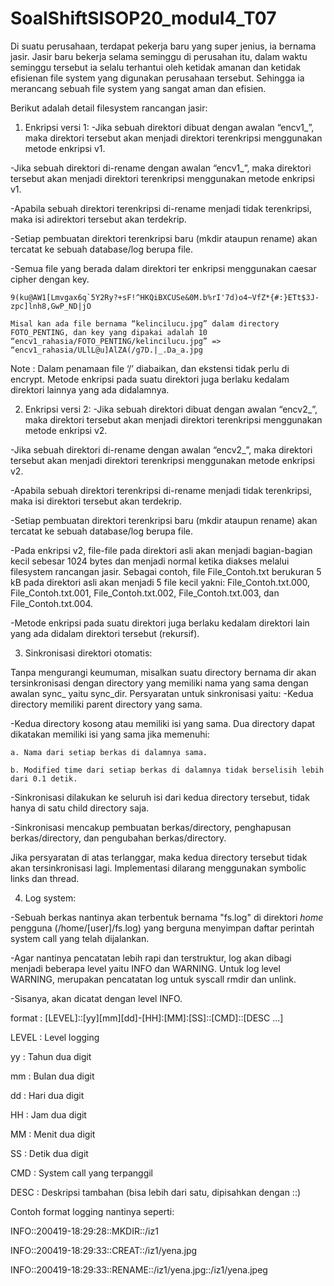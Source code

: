 # SoalShiftSISOP20_modul4_T07

Di suatu perusahaan, terdapat pekerja baru yang super jenius, ia bernama jasir. Jasir baru bekerja selama seminggu di perusahan itu, dalam waktu seminggu tersebut ia selalu terhantui oleh ketidak amanan dan ketidak efisienan file system yang digunakan perusahaan tersebut. Sehingga ia merancang sebuah file system yang sangat aman dan efisien.

Berikut adalah detail filesystem rancangan jasir:
1. Enkripsi versi 1:
  -Jika sebuah direktori dibuat dengan awalan “encv1_”, maka direktori tersebut akan menjadi direktori terenkripsi menggunakan metode        enkripsi v1.
  
  -Jika sebuah direktori di-rename dengan awalan “encv1_”, maka direktori tersebut akan menjadi direktori terenkripsi menggunakan metode enkripsi v1.
  
  -Apabila sebuah direktori terenkripsi di-rename menjadi tidak terenkripsi, maka isi adirektori tersebut akan terdekrip.
  
  -Setiap pembuatan direktori terenkripsi baru (mkdir ataupun rename) akan tercatat ke sebuah database/log berupa file.
  
  -Semua file yang berada dalam direktori ter enkripsi menggunakan caesar cipher dengan key.
    
    9(ku@AW1[Lmvgax6q`5Y2Ry?+sF!^HKQiBXCUSe&0M.b%rI'7d)o4~VfZ*{#:}ETt$3J-zpc]lnh8,GwP_ND|jO

    Misal kan ada file bernama “kelincilucu.jpg” dalam directory FOTO_PENTING, dan key yang dipakai adalah 10
    “encv1_rahasia/FOTO_PENTING/kelincilucu.jpg” => “encv1_rahasia/ULlL@u]AlZA(/g7D.|_.Da_a.jpg
  Note : Dalam penamaan file ‘/’ diabaikan, dan ekstensi tidak perlu di encrypt.
Metode enkripsi pada suatu direktori juga berlaku kedalam direktori lainnya yang ada didalamnya.


2. Enkripsi versi 2:
-Jika sebuah direktori dibuat dengan awalan “encv2_”, maka direktori tersebut akan menjadi direktori terenkripsi menggunakan metode enkripsi v2.

-Jika sebuah direktori di-rename dengan awalan “encv2_”, maka direktori tersebut akan menjadi direktori terenkripsi menggunakan metode enkripsi v2.

  -Apabila sebuah direktori terenkripsi di-rename menjadi tidak terenkripsi, maka isi direktori tersebut akan terdekrip.
  
  -Setiap pembuatan direktori terenkripsi baru (mkdir ataupun rename) akan tercatat ke sebuah database/log berupa file.
  
  -Pada enkripsi v2, file-file pada direktori asli akan menjadi bagian-bagian kecil sebesar 1024 bytes dan menjadi normal ketika diakses melalui filesystem rancangan jasir. Sebagai contoh, file File_Contoh.txt berukuran 5 kB pada direktori asli akan menjadi 5 file kecil yakni: File_Contoh.txt.000, File_Contoh.txt.001, File_Contoh.txt.002, File_Contoh.txt.003, dan File_Contoh.txt.004.
  
  -Metode enkripsi pada suatu direktori juga berlaku kedalam direktori lain yang ada didalam direktori tersebut (rekursif).

3. Sinkronisasi direktori otomatis:

Tanpa mengurangi keumuman, misalkan suatu directory bernama dir akan tersinkronisasi dengan directory yang memiliki nama yang sama dengan awalan sync_ yaitu sync_dir. Persyaratan untuk sinkronisasi yaitu:
  -Kedua directory memiliki parent directory yang sama.
  
  -Kedua directory kosong atau memiliki isi yang sama. Dua directory dapat dikatakan memiliki isi yang sama jika memenuhi:
  
    a. Nama dari setiap berkas di dalamnya sama.
    
    b. Modified time dari setiap berkas di dalamnya tidak berselisih lebih dari 0.1 detik.
    
  -Sinkronisasi dilakukan ke seluruh isi dari kedua directory tersebut, tidak hanya di satu child directory saja.
  
  -Sinkronisasi mencakup pembuatan berkas/directory, penghapusan berkas/directory, dan pengubahan berkas/directory.
  
  
Jika persyaratan di atas terlanggar, maka kedua directory tersebut tidak akan tersinkronisasi lagi.
Implementasi dilarang menggunakan symbolic links dan thread.

4. Log system:

  -Sebuah berkas nantinya akan terbentuk bernama "fs.log" di direktori *home* pengguna (/home/[user]/fs.log) yang berguna menyimpan daftar perintah system call yang telah dijalankan.
  
  -Agar nantinya pencatatan lebih rapi dan terstruktur, log akan dibagi menjadi beberapa level yaitu INFO dan WARNING.
Untuk log level WARNING, merupakan pencatatan log untuk syscall rmdir dan unlink.

  -Sisanya, akan dicatat dengan level INFO.
  
 
  format : [LEVEL]::[yy][mm][dd]-[HH]:[MM]:[SS]::[CMD]::[DESC ...]
  
LEVEL    : Level logging

yy   	   :  Tahun dua digit

mm    	 : Bulan dua digit

dd    	 : Hari dua digit

HH    	 : Jam dua digit

MM    	 : Menit dua digit

SS    	 : Detik dua digit

CMD      : System call yang terpanggil

DESC     : Deskripsi tambahan (bisa lebih dari satu, dipisahkan dengan ::)



Contoh format logging nantinya seperti:

INFO::200419-18:29:28::MKDIR::/iz1

INFO::200419-18:29:33::CREAT::/iz1/yena.jpg

INFO::200419-18:29:33::RENAME::/iz1/yena.jpg::/iz1/yena.jpeg


